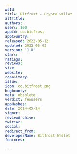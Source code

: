 ```yaml
---
wsId: 
title: Bitfrost - Crypto wallet
altTitle: 
authors: 
users: 100
appId: co.bitfrost
appCountry: 
released: 2022-05-12
updated: 2022-06-02
version: '1.0'
stars: 
ratings: 
reviews: 
size: 
website: 
repository: 
issue: 
icon: co.bitfrost.png
bugbounty: 
meta: obsolete
verdict: fewusers
appHashes: 
date: 2024-05-24
signer: 
reviewArchive: 
twitter: 
social: 
redirect_from: 
developerName: Bitfrost Wallet
features: 

---
```


